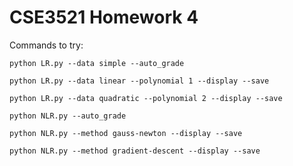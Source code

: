 # CSE3521 Homework 4

Commands to try:

`python LR.py --data simple --auto_grade`

`python LR.py --data linear --polynomial 1 --display --save`

`python LR.py --data quadratic --polynomial 2 --display --save`

`python NLR.py --auto_grade`

`python NLR.py --method gauss-newton --display --save`

`python NLR.py --method gradient-descent --display --save`

